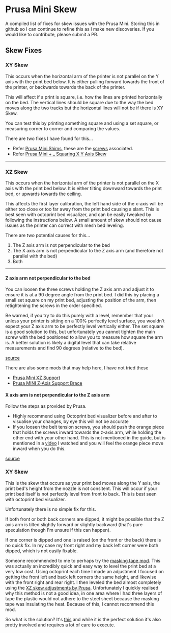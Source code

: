 # Prusa Mini Skew

A compiled list of fixes for skew issues with the Prusa Mini. Storing this in github so I can continue to refine this as I make new discoveries. If you would like to contribute, please submit a PR.

## Skew Fixes

### XY Skew

This occurs when the horizontal arm of the printer is not parallel on the Y axis with the print bed below. It is either pulling forward towards the front of the printer, or backwards towards the back of the printer.

This will affect if a print is square, i.e. how the lines are printed horizontally on the bed.
The vertical lines should be square due to the way the bed moves along the two tracks but the horizontal lines will not be if there is XY Skew.

You can test this by printing something square and using a set square, or measuring corner to corner and comparing the values.

There are two fixes I have found for this...

* Refer [Prusa Mini Shims](https://github.com/pgooch/Prusa-Mini-Shims), these are the [screws](https://help.prusa3d.com/en/guide/building-your-mini_6384#6952) associated.
* Refer [Prusa Mini + _ Squaring X Y Axis Skew](https://www.youtube.com/watch?v=Zee6GDZ9ZEo&list=PLeLEMdcW0IhKBHVQ4vMCfjI5uVHgufpgQ&index=28)

- - -

### XZ Skew

This occurs when the horizontal arm of the printer is not parallel on the X axis with the print bed below. It is either tilting downward towards the print bed, or upwards towards the ceiling.

This affects the first layer calibration, the left hand side of the x-axis will be either too close or too far away from the print bed causing a slant. This is best seen with octoprint bed visualizer, and can be easily tweaked by following the instructions below. A small amount of skew should not cause issues as the printer can correct with mesh bed leveling.

There are two potential causes for this...

1. The Z axis arm is not perpendicular to the bed
2. The X axis arm is not perpendicular to the Z axis arm (and therefore not parallel with the bed)
3. Both

- - -

#### Z axis arm not perpendicular to the bed

You can loosen the three screws holding the Z axis arm and adjust it to ensure it is at a 90 degree angle from the print bed. I did this by placing a small set square on my print bed, adjusting the position of the arm, then retightening the screws in the order specified.

Be warned, if you try to do this purely with a level, remember that your unless your printer is sitting on a 100% perfectly level surface, you wouldn't expect your Z axis arm to be perfectly level vertically either. The set square is a good solution to this, but unfortunately you cannot tighten the main screw with the bed positioned to allow you to measure how square the arm is. A better solution is likely a digital level that can take relative measurements and find 90 degrees (relative to the bed).

[source](https://help.prusa3d.com/en/guide/building-your-mini_177717#178546)

There are also some mods that may help here, I have not tried these

* [Prusa Mini XZ Support](https://www.prusaprinters.org/prints/40128-prusa-mini-xz-support)
* [Prusa MINI Z-Axis Support Brace](https://www.prusaprinters.org/prints/32054-prusa-mini-z-axis-support-brace)

#### X axis arm is not perpendicular to the Z axis arm

Follow the steps as provided by Prusa.

* Highly recommend using Octoprint bed visualizer before and after to visualise your changes, by eye this will not be accurate
* If you loosen the belt tension screws, you should push the orange piece that holds the screws inward towards the z-axis arm, while holding the other end with your other hand. This is not mentioned in the guide, but is mentioned in a [video](https://youtu.be/Z5N9oDwrUu0) I watched and you will feel the orange piece move inward when you do this.

[source](https://help.prusa3d.com/en/article/xz-axis-skew-correction-mini_158518)


### XY Skew

This is the skew that occurs as your print bed moves along the Y axis, the print bed's height from the nozzle is not consitent. This will occur if your print bed itself is not perfectly level from front to back. This is best seen with octoprint bed visualizer.

Unfortunately there is no simple fix for this.

If both front or both back corners are dipped, it might be possible that the Z axis arm is tilted slightly forward or slightly backward (that's pure speculation though I'm unsure if this can happen).

If one corner is dipped and one is raised (on the front or the back) there is no quick fix. In my case my front right and my back left corner were both dipped, which is not easily fixable. 

Someone recommended to me to perhaps try the [masking tape mod](https://forum.prusaprinters.org/forum/user-mods-octoprint-enclosures-nozzles/prusa-mini-silicone-bed-leveling-mod/paged/9/#post-336934). This was actually an incredibly quick and easy way to level the print bed at a very low cost. Using octoprint each time I made an adjustment I focused on getting the front left and back left corners the same height, and likewise with the front right and rear right. I then leveled the bed almost completely using the [XZ skew adjustments by Prusa](https://help.prusa3d.com/en/article/xz-axis-skew-correction-mini_158518). Unfortunately I quickly realised why this method is not a good idea, in one area where I had three layers of tape the plastic would not adhere to the steel sheet because the masking tape was insulating the heat. Because of this, I cannot recommend this mod.

So what is the solution? It's [this](https://github.com/bbbenji/PMSBLM) and while it is the perfect solution it's also pretty involved and requires a lot of care to execute.
